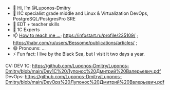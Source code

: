- 👋 Hi, I’m @Luponos-Dmitry
- 👀 I1C specialist grade middle and Linux & Virtualization DevOps, PostgreSQL/PostgresPro SRE
- 🌱 EDT + teacher skills
- 💞️ 1C Experts
- 📫 [How to reach me ...](https://t.me/DmitryLuponos); https://infostart.ru/profile/235109/ ; https://habr.com/ru/users/Bessome/publications/articles/ ; 
- 😄 Pronouns: ...
- ⚡ Fun fact: I live by the Black Sea, but I visit it two days a year.

CV: 
DEV 1C: https://github.com/Luponos-Dmitry/Luponos-Dmitry/blob/main/Dev1C%20Лупонос%20Дмитрий%20Валерьевич.pdf
DevOps: https://github.com/Luponos-Dmitry/Luponos-Dmitry/blob/main/DevOps%20Лупонос%20Дмитрий%20Валерьевич.pdf

<!---
Luponos-Dmitry/Luponos-Dmitry is a ✨ special ✨ repository because its `README.md` (this file) appears on your GitHub profile.
You can click the Preview link to take a look at your changes.
--->
